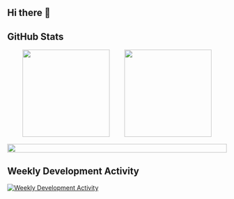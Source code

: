 ## Hi there 👋

## GitHub Stats

 <div style="display: flex; flex-direction: column; flex; gap: 1rem;">
     <div style="display: flex; flex-direction: row; flex; justify-content: space-evenly;">
          <img height=200 src="https://github-readme-stats-amber-kappa-46.vercel.app/api?username=pellia&show_icons=github&hide_icon=true" />
          <img height=200 src="https://github-readme-stats-amber-kappa-46.vercel.app/api/top-langs?username=pellia&layout=compact&langs_count=6&card_width=300" />
      </div>
      <div>
        <img style="width: 100%;" src="https://streak-stats.demolab.com?user=pellia&card_height=150">
      </div>
 </div>

## Weekly Development Activity

[![Weekly Development Activity](https://github-readme-stats-amber-kappa-46.vercel.app/api/wakatime?username=pellia)](https://github.com/pellia/github-readme-stats)

<!--
**Pellia/pellia** is a ✨ _special_ ✨ repository because its `README.md` (this file) appears on your GitHub profile.

Here are some ideas to get you started:

-   🔭 I’m currently working on ...
-   🌱 I’m currently learning ...
-   👯 I’m looking to collaborate on ...
-   🤔 I’m looking for help with ...
-   💬 Ask me about ...
-   📫 How to reach me: ...
-   😄 Pronouns: ...
-   ⚡ Fun fact: ...
    -->
